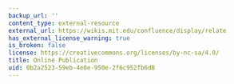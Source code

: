 ```yaml
---
backup_url: ''
content_type: external-resource
external_url: https://wikis.mit.edu/confluence/display/relate
has_external_license_warning: true
is_broken: false
license: https://creativecommons.org/licenses/by-nc-sa/4.0/
title: Online Publication
uid: 0b2a2523-59eb-4e0e-950e-2f6c952fb6d8
---
```

